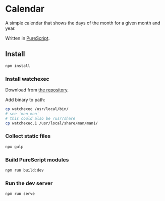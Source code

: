 # Calendar

A simple calendar that shows the days of the month for a
given month and year.

Written in [PureScript](https://github.com/purescript/purescript).

## Install 

```bash
npm install
```

### Install watchexec

Download from [the repository](https://github.com/watchexec/watchexec).

Add binary to path:

```bash
cp watchexec /usr/local/bin/
# see `man man`
# this could also be /usr/share
cp watchexec.1 /usr/local/share/man/man1/
```

### Collect static files

```bash
npx gulp
```

### Build PureScript modules

```bash
npm run build:dev
```

### Run the dev server

```bash
npm run serve
```
